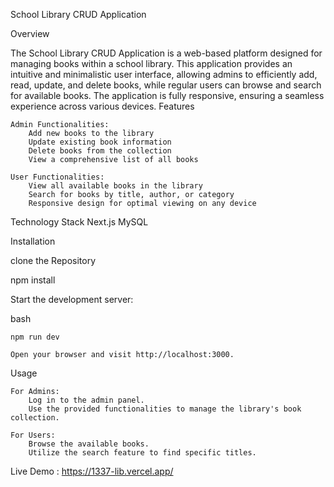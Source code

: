 School Library CRUD Application

<!-- Optional: Add your logo -->
Overview

The School Library CRUD Application is a web-based platform designed for managing books within a school library. This application provides an intuitive and minimalistic user interface, allowing admins to efficiently add, read, update, and delete books, while regular users can browse and search for available books. The application is fully responsive, ensuring a seamless experience across various devices.
Features

    Admin Functionalities:
        Add new books to the library
        Update existing book information
        Delete books from the collection
        View a comprehensive list of all books

    User Functionalities:
        View all available books in the library
        Search for books by title, author, or category
        Responsive design for optimal viewing on any device

Technology Stack
        Next.js
        MySQL

Installation

clone the Repository

npm install

Start the development server:

bash

    npm run dev

    Open your browser and visit http://localhost:3000.

Usage

    For Admins:
        Log in to the admin panel.
        Use the provided functionalities to manage the library's book collection.

    For Users:
        Browse the available books.
        Utilize the search feature to find specific titles.

Live Demo : https://1337-lib.vercel.app/
